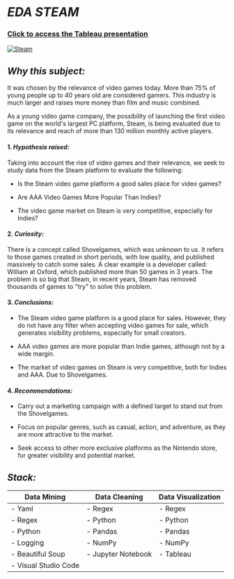 # ***EDA STEAM***
### [Click to access the Tableau presentation](https://public.tableau.com/app/profile/giulianocucina/viz/EDASteam/EDASteam)

[![Steam](https://cdn.cloudflare.steamstatic.com/steamcommunity/public/images/clans/4145017/c1bb169b7f051e705ee9b13dde87031baecf6b28.jpg)](https://public.tableau.com/app/profile/giulianocucina/viz/EDASteam/EDASteam)

## ***Why this subject:***

It was chosen by the relevance of video games today. More than 75% of young people up to 40 years old are considered gamers. This industry is much larger and raises more money than film and music combined.

As a young video game company, the possibility of launching the first video game on the world's largest PC platform, Steam, is being evaluated due to its relevance and reach of more than 130 million monthly active players.

#### 1. ***Hypothesis raised:***

Taking into account the rise of video games and their relevance, we seek to study data from the Steam platform to evaluate the following:

- Is the Steam video game platform a good sales place for video games?

- Are AAA Video Games More Popular Than Indies?

- The video game market on Steam is very competitive, especially for Indies?

#### 2. ***Curiosity:***

There is a concept called Shovelgames, which was unknown to us. It refers to those games created in short periods, with low quality, and published massively to catch some sales. A clear example is a developer called: William at Oxford, which published more than 50 games in 3 years. The problem is so big that Steam, in recent years, Steam has removed thousands of games to "try" to solve this problem.

#### 3. ***Conclusions:***

- The Steam video game platform is a good place for sales. However, they do not have any filter when accepting video games for sale, which generates visibility problems, especially for small creators.

- AAA video games are more popular than Indie games, although not by a wide margin.

- The market of video games on Steam is very competitive, both for Indies and AAA. Due to Shovelgames.

#### 4. ***Recommendations:***

- Carry out a marketing campaign with a defined target to stand out from the Shovelgames.

- Focus on popular genres, such as casual, action, and adventure, as they are more attractive to the market.

- Seek access to other more exclusive platforms as the Nintendo store, for greater visibility and potential market.

## ***Stack:***

|**Data Mining**|**Data Cleaning**|**Data Visualization**|
|--------------------|------------------|---------|
|- Yaml              |- Regex            |- Regex  |
|- Regex             |- Python           |- Python |
|- Python            |- Pandas           |- Pandas |
|- Logging           |- NumPy            |- NumPy  |
|- Beautiful Soup    |- Jupyter Notebook |- Tableau|
|- Visual Studio Code|                   |         |
